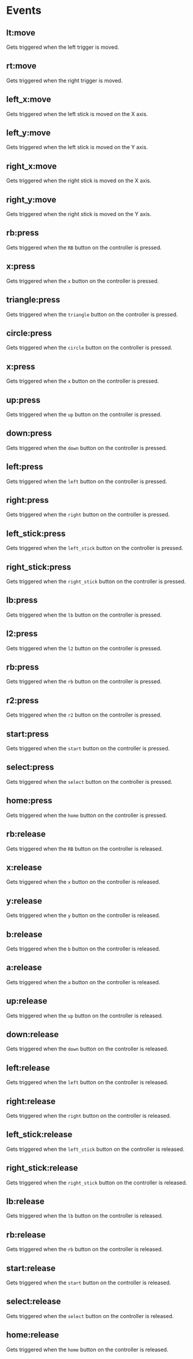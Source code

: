 # Events

## lt:move

Gets triggered when the left trigger is moved.

## rt:move

Gets triggered when the right trigger is moved.

## left_x:move

Gets triggered when the left stick is moved on the X axis.

## left_y:move

Gets triggered when the left stick is moved on the Y axis.

## right_x:move

Gets triggered when the right stick is moved on the X axis.

## right_y:move

Gets triggered when the right stick is moved on the Y axis.

## rb:press

Gets triggered when the `RB` button on the controller is pressed.

## x:press

Gets triggered when the `x` button on the controller is pressed.

## triangle:press

Gets triggered when the `triangle` button on the controller is pressed.

## circle:press

Gets triggered when the `circle` button on the controller is pressed.

## x:press

Gets triggered when the `x` button on the controller is pressed.

## up:press

Gets triggered when the `up` button on the controller is pressed.

## down:press

Gets triggered when the `down` button on the controller is pressed.

## left:press

Gets triggered when the `left` button on the controller is pressed.

## right:press

Gets triggered when the `right` button on the controller is pressed.

## left_stick:press

Gets triggered when the `left_stick` button on the controller is pressed.

## right_stick:press

Gets triggered when the `right_stick` button on the controller is pressed.

## lb:press

Gets triggered when the `lb` button on the controller is pressed.

## l2:press

Gets triggered when the `l2` button on the controller is pressed.

## rb:press

Gets triggered when the `rb` button on the controller is pressed.

## r2:press

Gets triggered when the `r2` button on the controller is pressed.

## start:press

Gets triggered when the `start` button on the controller is pressed.

## select:press

Gets triggered when the `select` button on the controller is pressed.

## home:press

Gets triggered when the `home` button on the controller is pressed.

## rb:release

Gets triggered when the `RB` button on the controller is released.

## x:release

Gets triggered when the `x` button on the controller is released.

## y:release

Gets triggered when the `y` button on the controller is released.

## b:release

Gets triggered when the `b` button on the controller is released.

## a:release

Gets triggered when the `a` button on the controller is released.

## up:release

Gets triggered when the `up` button on the controller is released.

## down:release

Gets triggered when the `down` button on the controller is released.

## left:release

Gets triggered when the `left` button on the controller is released.

## right:release

Gets triggered when the `right` button on the controller is released.

## left_stick:release

Gets triggered when the `left_stick` button on the controller is released.

## right_stick:release

Gets triggered when the `right_stick` button on the controller is released.

## lb:release

Gets triggered when the `lb` button on the controller is released.

## rb:release

Gets triggered when the `rb` button on the controller is released.

## start:release

Gets triggered when the `start` button on the controller is released.

## select:release

Gets triggered when the `select` button on the controller is released.

## home:release

Gets triggered when the `home` button on the controller is released.
